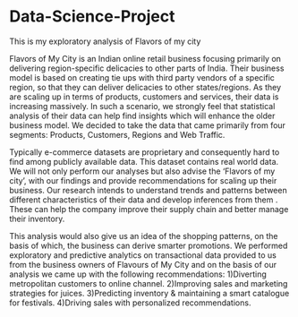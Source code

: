 # Data-Science-Project
This is my exploratory analysis of Flavors of my city


Flavors of My City is an Indian online retail business
focusing primarily on delivering region-specific delicacies to
other parts of India. Their business model is based on creating tie
ups with third party vendors of a specific region, so that they can
deliver delicacies to other states/regions. As they are scaling up in
terms of products, customers and services, their data is
increasing massively. In such a scenario, we strongly feel that
statistical analysis of their data can help find insights which will
enhance the older business model. We decided to take the data
that came primarily from four segments: Products, Customers,
Regions and Web Traffic.


Typically e-commerce datasets are proprietary and consequently
hard to find among publicly available data. This dataset contains
real world data. We will not only perform our analyses but also
advise the ‘Flavors of my city’, with our findings and provide
recommendations for scaling up their business. Our research
intends to understand trends and patterns between different
characteristics of their data and develop inferences from them .
These can help the company improve their supply chain and
better manage their inventory. 

This analysis would also give us
an idea of the shopping patterns, on the basis of which, the
business can derive smarter promotions. We performed
exploratory and predictive analytics on transactional data
provided to us from the business owners of Flavours of My City
and on the basis of our analysis we came up with the following
recommendations:
1)Diverting metropolitan customers to online channel.
2)Improving sales and marketing strategies for juices.
3)Predicting inventory & maintaining a smart catalogue for
festivals.
4)Driving sales with personalized recommendations.
